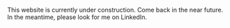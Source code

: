 This website is currently under construction. Come back in the near future. In the meantime, please look for me on LinkedIn.

